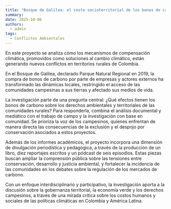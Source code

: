 ```yaml
---
title: "Bosque de Galilea: el costo socioterritorial de los bonos de carbono"
summary:
date: 2025-10-06
authors:
  - admin
tags:
  - Conflictos Ambientales
---
```


En este proyecto se analiza cómo los mecanismos de compensación climática, promovidos como soluciones al cambio climático, están generando nuevos conflictos en territorios rurales de Colombia. 

En el Bosque de Galilea, declarado Parque Natural Regional en 2019, la compra de bonos de carbono por parte de empresas y actores externos ha transformado las dinámicas locales, restringido el acceso de las comunidades campesinas a sus tierras y afectado sus medios de vida.

La investigación parte de una pregunta central: ¿Qué efectos tienen los bonos de carbono sobre los derechos ambientales y territoriales de las comunidades rurales? Para responderla, combina el análisis documental y mediático con el trabajo de campo y la investigación con base en comunidad. Se prioriza la voz de los campesinos, quienes enfrentan de manera directa las consecuencias de la exclusión y el despojo por conservación asociados a estos proyectos.

Además de los informes académicos, el proyecto incorpora una dimensión de divulgación periodística y pedagógica, a través de la producción de un libro, diez reportajes escritos y un pódcast de seis episodios. Estas piezas buscan ampliar la comprensión pública sobre las tensiones entre conservación, desarrollo y justicia ambiental, y fortalecer la incidencia de las comunidades en los debates sobre la regulación de los mercados de carbono.

Con un enfoque interdisciplinario y participativo, la investigación aporta a la discusión sobre la gobernanza territorial, la economía verde y los derechos campesinos, a través de una mirada crítica sobre los costos humanos y sociales de las políticas climáticas en Colombia y América Latina.